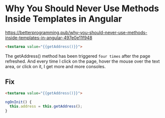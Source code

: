 # Why You Should Never Use Methods Inside Templates in Angular
https://betterprogramming.pub/why-you-should-never-use-methods-inside-templates-in-angular-497e0e11f948

```html
<textarea value="{{getAddress()}}">
```

The getAddress() method has been triggered `four times` after the page refreshed. 
And every time I click on the page, hover the mouse over the text area, or click on it, I get more and more consoles.


## Fix
```html
<textarea value="{{getAddress()}}">
```

```ts
ngOnInit() {
  this.address = this.getAddress();
}
```
